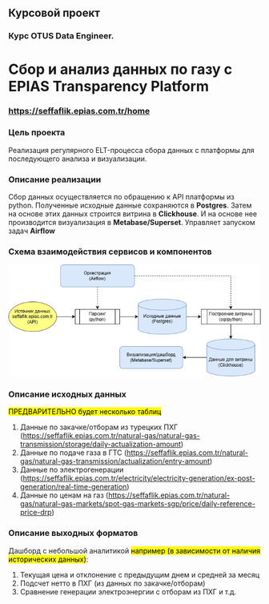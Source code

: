 
## Курсовой проект 
### Курс OTUS Data Engineer.
# Сбор и анализ данных по газу с EPIAS Transparency Platform 
### https://seffaflik.epias.com.tr/home

### Цель проекта
Реализация регулярного ELT-процесса сбора данных с платформы для последующего анализа и визуализации.

### Описание реализации
Сбор данных осуществляется по обращению к API платформы из python.
Полученные исходные данные сохраняются в **Postgres**. 
Затем на основе этих данных строится витрина в **Clickhouse**.
И на основе нее производится визуализация в **Metabase/Superset**.
Управляет запуском задач **Airflow**

### Схема взаимодействия сервисов и компонентов 
![Схема взаимодействия сервисов](docs/etl_schema.png)


### Описание исходных данных
<mark>ПРЕДВАРИТЕЛЬНО будет несколько таблиц</mark> 
1. Данные по закачке/отборам из турецких ПХГ (https://seffaflik.epias.com.tr/natural-gas/natural-gas-transmission/storage/daily-actualization-amount)
2. Данные по подаче газа в ГТС (https://seffaflik.epias.com.tr/natural-gas/natural-gas-transmission/actualization/entry-amount)
3. Данные по электрогенерации (https://seffaflik.epias.com.tr/electricity/electricity-generation/ex-post-generation/real-time-generation)
4. Данные по ценам на газ (https://seffaflik.epias.com.tr/natural-gas/natural-gas-markets/spot-gas-markets-sgp/price/daily-reference-price-drp)

### Описание выходных форматов 
Дашборд с небольшой аналитикой <mark>например (в зависимости от наличия исторических данных)</mark>:
1. Текущая цена и отклонение с предыдущим днем и средней за месяц
2. Подсчет нетто в ПХГ (из данных по закачке/отборам)
3. Сравнение генерации электроэнергии с отборам из ПХГ
и т.д.
